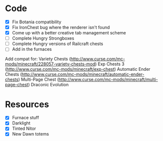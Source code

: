 # Code
- [x] Fix Botania compatibility
- [x] Fix IronChest bug where the renderer isn't found
- [x] Come up with a better creative tab management scheme
- [ ] Complete Hungry Strongboxes
- [ ] Complete Hungry versions of Railcraft chests
- [ ] Add in the furnaces

Add compat for:
Variety Chests (http://www.curse.com/mc-mods/minecraft/228057-variety-chests-mod)
Exp Chests 3 (http://www.curse.com/mc-mods/minecraft/exp-chest)
Automatic Ender Chests (http://www.curse.com/mc-mods/minecraft/automatic-ender-chests)
Multi-Page Chest (http://www.curse.com/mc-mods/minecraft/multi-page-chest)
Draconic Evolution

# Resources
- [x] Furnace stuff
- [x] Darklight
- [x] Tinted Nitor
- [x] New Dawn totems